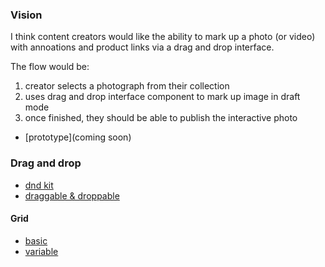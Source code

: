 ### Vision

I think content creators would like the ability to mark up a photo (or video) with annoations and product links via a drag and drop interface.

The flow would be:
1. creator selects a photograph from their collection
1. uses drag and drop interface component to mark up image in draft mode
1. once finished, they should be able to publish the interactive photo 

- [prototype](coming soon)

### Drag and drop

- [dnd kit](https://dndkit.com/)
- [draggable & droppable](https://master--5fc05e08a4a65d0021ae0bf2.chromatic.com/?path=/story/core-droppable-usedroppable--multiple-droppables)

#### Grid

- [basic](https://master--5fc05e08a4a65d0021ae0bf2.chromatic.com/?path=/story/presets-sortable-grid--basic-setup)
- [variable](https://master--5fc05e08a4a65d0021ae0bf2.chromatic.com/?path=/story/presets-sortable-grid--variable-sizes)